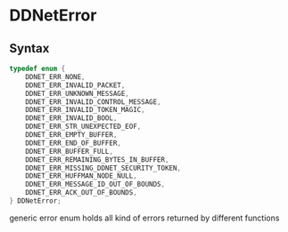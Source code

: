 # DDNetError

## Syntax

```C
typedef enum {
	DDNET_ERR_NONE,
	DDNET_ERR_INVALID_PACKET,
	DDNET_ERR_UNKNOWN_MESSAGE,
	DDNET_ERR_INVALID_CONTROL_MESSAGE,
	DDNET_ERR_INVALID_TOKEN_MAGIC,
	DDNET_ERR_INVALID_BOOL,
	DDNET_ERR_STR_UNEXPECTED_EOF,
	DDNET_ERR_EMPTY_BUFFER,
	DDNET_ERR_END_OF_BUFFER,
	DDNET_ERR_BUFFER_FULL,
	DDNET_ERR_REMAINING_BYTES_IN_BUFFER,
	DDNET_ERR_MISSING_DDNET_SECURITY_TOKEN,
	DDNET_ERR_HUFFMAN_NODE_NULL,
	DDNET_ERR_MESSAGE_ID_OUT_OF_BOUNDS,
	DDNET_ERR_ACK_OUT_OF_BOUNDS,
} DDNetError;
```

generic error enum
holds all kind of errors returned
by different functions

